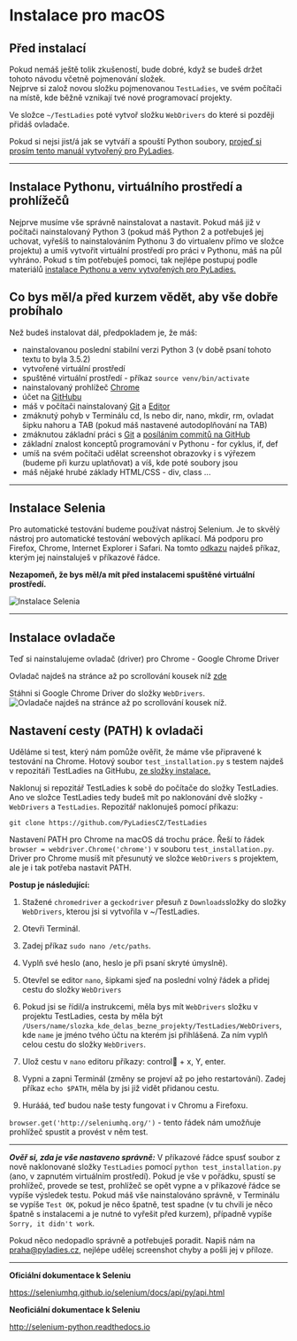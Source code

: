 # Instalace pro macOS

## Před instalací
Pokud nemáš ještě tolik zkušeností, bude dobré, když se budeš držet tohoto návodu včetně pojmenování složek.  
Nejprve si založ novou složku pojmenovanou `TestLadies`, ve svém počítači na místě, kde běžně vznikají tvé nové programovací projekty.

Ve složce `~/TestLadies` poté vytvoř složku `WebDrivers` do které si později přidáš ovladače.

Pokud si nejsi jist/á jak se vytváří a spouští Python soubory, 
[projeď si prosím tento manuál vytvořený pro PyLadies](http://pyladies.cz/v1/s002-hello-world/hello-world.html).

***

## Instalace Pythonu, virtuálního prostředí a prohlížečů
Nejprve musíme vše správně nainstalovat a nastavit. Pokud máš již v počítači nainstalovaný Python 3 (pokud máš Python 2 a potřebuješ jej uchovat, 
vyřešíš to nainstalováním Pythonu 3 do virtualenv přímo ve složce projektu) a umíš vytvořit virtuální prostředí 
pro práci v Pythonu, máš na půl vyhráno. Pokud s tím potřebuješ pomoci, tak nejlépe postupuj 
podle materiálů [instalace Pythonu a venv vytvořených pro PyLadies.](http://pyladies.cz/v1/s001-install/instalace.html)

## Co bys měl/a před kurzem vědět, aby vše dobře probíhalo

Než budeš instalovat dál, předpokladem je, že máš:

 - nainstalovanou poslední stabilní verzi Python 3 (v době psaní tohoto textu to byla 3.5.2)
 - vytvořené virtuální prostředí
 - spuštěné virtuální prostředí - příkaz ```source venv/bin/activate```
 - nainstalovaný prohlížeč [Chrome](https://www.google.com/chrome/browser/desktop/index.html)
 - účet na [GitHubu](https://github.com/)
 - máš v počítači nainstalovaný [Git](http://pyladies.cz/v1/s001-install/git.html) a [Editor](http://pyladies.cz/v1/s002-hello-world/editor.html)
 - zmáknutý pohyb v Terminálu cd, ls nebo dir, nano, mkdir, rm, ovladat šipku nahoru a TAB (pokud máš nastavené autodoplňování na TAB)
 - zmáknutou základní práci s [Git](http://pyladies.cz/v1/s009-git/git.html) a [posíláním commitů na GitHub](http://pyladies.cz/v1/s005-modules/opensource.html)
 - základní znalost konceptů programování v Pythonu - for cyklus, if, def
 - umíš na svém počítači udělat screenshot obrazovky i s výřezem (budeme při kurzu uplatňovat) a víš, kde poté soubory jsou
 - máš nějaké hrubé základy HTML/CSS - div, class ...

***

## Instalace Selenia

Pro automatické testování budeme používat nástroj Selenium. Je to skvělý nástroj pro automatické testování webových aplikací. 
Má podporu pro Firefox, Chrome, Internet Explorer i Safari. Na tomto [odkazu](https://pypi.python.org/pypi/selenium) 
najdeš příkaz, kterým jej nainstaluješ v příkazové řádce.

**Nezapomeň, že bys měl/a mít před instalacemi spuštěné virtuální prostředí.**

![Instalace Selenia](https://github.com/PyLadiesCZ/TestLadies/blob/master/img/all_os_selenium_install.png)

***

## Instalace ovladače

Teď si nainstalujeme ovladač (driver) pro Chrome - Google Chrome Driver

Ovladač najdeš na stránce až po scrollování kousek níž [zde](http://docs.seleniumhq.org/download/)

Stáhni si Google Chrome Driver do složky `WebDrivers`. 
![Ovladače najdeš na stránce až po scrollování kousek níž.](https://github.com/PyLadiesCZ/TestLadies/blob/master/img/all_os_drivers_install.png)

## Nastavení cesty (PATH) k ovladači

Uděláme si test, který nám pomůže ověřit, že máme vše připravené k testování na Chrome.
Hotový soubor `test_installation.py` s testem najdeš v repozitáři TestLadies na GitHubu, [ze složky instalace.](https://github.com/PyLadiesCZ/TestLadies/tree/master/instalace) 

Naklonuj si repozitář TestLadies k sobě do počítače do složky TestLadies. Ano ve složce TestLadies tedy budeš mít po naklonování dvě složky - `WebDrivers` a `TestLadies`. 
Repozitář naklonuješ pomocí příkazu:

```
git clone https://github.com/PyLadiesCZ/TestLadies
```

Nastavení PATH pro Chrome na macOS dá trochu práce. Řeší to řádek `browser = webdriver.Chrome('chrome')` v souboru `test_installation.py`. 
Driver pro Chrome musíš mít přesunutý ve složce `WebDrivers` s projektem, ale je i tak potřeba nastavit PATH.

**Postup je následující:**

1. Stažené `chromedriver` a `geckodriver` přesuň z `Downloads`složky do složky `WebDrivers`, kterou jsi si vytvořila v ~/TestLadies.

2. Otevři Terminál.

3. Zadej příkaz `sudo nano /etc/paths`.

4. Vyplň své heslo (ano, heslo je při psaní skryté úmyslně).

5. Otevřel se editor `nano`, šipkami sjeď na poslední volný řádek a přidej cestu do složky `WebDrivers`

6. Pokud jsi se řídil/a instrukcemi, měla bys mít `WebDrivers` složku v projektu TestLadies, cesta by měla být `/Users/name/slozka_kde_delas_bezne_projekty/TestLadies/WebDrivers`,
 kde `name` je jméno tvého účtu na kterém jsi přihlášená. Za ním vyplň celou cestu do složky `WebDrivers`. 

7. Ulož cestu v `nano` editoru příkazy: control + x, Y, enter.

8. Vypni a zapni Terminál (změny se projeví až po jeho restartování). Zadej příkaz `echo $PATH`, měla by jsi již vidět přidanou cestu.

9. Hurááá, teď budou naše testy fungovat i v Chromu a Firefoxu.

`browser.get('http://seleniumhq.org/')` - tento řádek nám umožňuje prohlížeč spustit a provést v něm test.

***

***Ověř si, zda je vše nastaveno správně:***
V příkazové řádce spusť soubor z nově naklonované složky `TestLadies` pomocí `python test_installation.py` (ano, v zapnutém virtuálním prostředí). 
Pokud je vše v pořádku, spustí se prohlížeč, provede se test, prohlížeč se opět vypne a v příkazové řádce se vypíše výsledek testu.
Pokud máš vše nainstalováno správně, v Terminálu se vypíše `Test OK`, pokud je něco špatně, test spadne 
(v tu chvili je něco špatně s instalacemi a je nutné to vyřešit před kurzem), případně vypíše `Sorry, it didn't work`.

Pokud něco nedopadlo správně a potřebuješ poradit. Napiš nám na praha@pyladies.cz, nejlépe udělej screenshot chyby a pošli jej v příloze.

***

**Oficiální dokumentace k Seleniu**

https://seleniumhq.github.io/selenium/docs/api/py/api.html

**Neoficiální dokumentace k Seleniu**

http://selenium-python.readthedocs.io
